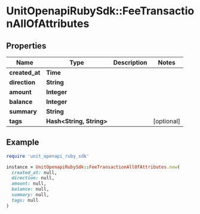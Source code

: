 # UnitOpenapiRubySdk::FeeTransactionAllOfAttributes

## Properties

| Name | Type | Description | Notes |
| ---- | ---- | ----------- | ----- |
| **created_at** | **Time** |  |  |
| **direction** | **String** |  |  |
| **amount** | **Integer** |  |  |
| **balance** | **Integer** |  |  |
| **summary** | **String** |  |  |
| **tags** | **Hash&lt;String, String&gt;** |  | [optional] |

## Example

```ruby
require 'unit_openapi_ruby_sdk'

instance = UnitOpenapiRubySdk::FeeTransactionAllOfAttributes.new(
  created_at: null,
  direction: null,
  amount: null,
  balance: null,
  summary: null,
  tags: null
)
```

